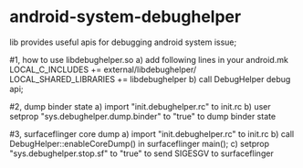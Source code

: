# android-system-debughelper
lib provides useful apis for debugging android system issue;


#1, how to use libdebughelper.so
a) add following lines in your android.mk
LOCAL_C_INCLUDES += external/libdebughelper/
LOCAL_SHARED_LIBRARIES += libdebughelper
b) call DebugHelper debug api;

#2, dump binder state
a) import "init.debughelper.rc" to init.rc
b) user setprop "sys.debughelper.dump.binder" to "true" to dump binder state

#3, surfaceflinger core dump
a) import "init.debughelper.rc" to init.rc
b) call DebugHelper::enableCoreDump() in surfaceflinger main();
c) setprop "sys.debughelper.stop.sf" to "true" to send SIGESGV to surfaceflinger
